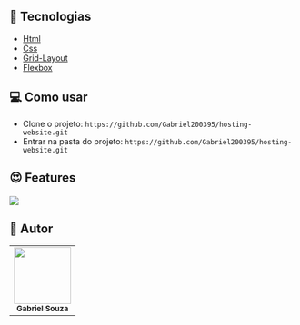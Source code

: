 ## :wrench: Tecnologias

- [Html](https://www.devmedia.com.br/o-que-e-o-html5/25820/)
- [Css](https://developer.mozilla.org/pt-BR/docs/Web/CSS/) 
- [Grid-Layout](https://developer.mozilla.org/en-US/docs/Web/CSS/CSS_Grid_Layout/)
- [Flexbox](https://developer.mozilla.org/pt-BR/docs/Web/CSS/CSS_Flexible_Box_Layout/Basic_Concepts_of_Flexbox/)


## 💻 Como usar

- Clone o projeto: `https://github.com/Gabriel200395/hosting-website.git`
- Entrar na pasta do projeto: `https://github.com/Gabriel200395/hosting-website.git`

## :heart_eyes: Features

<h4 align="left">
  <img src="./public/hosting-website.gif" /><br>
</h4>

## :pencil: Autor

<table>
  <tr>
    <td align="center"><a href="https://github.com/Gabriel200395"><img src="https://avatars2.githubusercontent.com/u/68435908?s=400&u=9cbee30d93471534b2bd12a6364edd45e618b923&v=4" width="100px;" alt=""/><br /><sub><b>Gabriel Souza</b></sub></a><br /></td>
  <tr>
</table>
